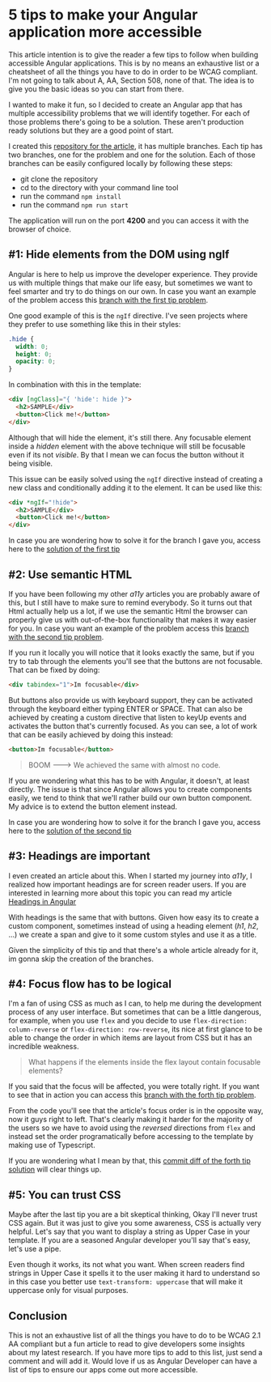 # 5 tips to make your Angular application more accessible

This article intention is to give the reader a few tips to follow when building accessible Angular applications. This is by no means an exhaustive list or a cheatsheet of all the things you have to do in order to be WCAG compliant. I'm not going to talk about A, AA, Section 508, none of that. The idea is to give you the basic ideas so you can start from there.

I wanted to make it fun, so I decided to create an Angular app that has multiple accessibility problems that we will identify together. For each of those problems there's going to be a solution. These aren't production ready solutions but they are a good point of start.

I created this [repository for the article](https://github.com/danmt/angular-a11y), it has multiple branches. Each tip has two branches, one for the problem and one for the solution. Each of those branches can be easily configured locally by following these steps:

- git clone the repository
- cd to the directory with your command line tool
- run the command `npm install`
- run the command `npm run start`

The application will run on the port **4200** and you can access it with the browser of choice.

## #1: Hide elements from the DOM using ngIf

Angular is here to help us improve the developer experience. They provide us with multiple things that make our life easy, but sometimes we want to feel smarter and try to do things on our own. In case you want an example of the problem access this [branch with the first tip problem](https://github.com/danmt/angular-a11y/blob/tip-1-problem/src/app/home/home.component.html).

One good example of this is the `ngIf` directive. I've seen projects where they prefer to use something like this in their styles:

```css
.hide {
  width: 0;
  height: 0;
  opacity: 0;
}
```

In combination with this in the template:

```html
<div [ngClass]="{ 'hide': hide }">
  <h2>SAMPLE</div>
  <button>Click me!</button>
</div>
```

Although that will hide the element, it's still there. Any focusable element inside a _hidden_ element with the above technique will still be focusable even if its not _visible_. By that I mean we can focus the button without it being visible.

This issue can be easily solved using the `ngIf` directive instead of creating a new class and conditionally adding it to the element. It can be used like this:

```html
<div *ngIf="!hide">
  <h2>SAMPLE</div>
  <button>Click me!</button>
</div>
```

In case you are wondering how to solve it for the branch I gave you, access here to the [solution of the first tip](https://github.com/danmt/angular-a11y/blob/tip-1-solution/src/app/home/home.component.html)

## #2: Use semantic HTML

If you have been following my other _a11y_ articles you are probably aware of this, but I still have to make sure to remind everybody. So it turns out that Html actually help us a lot, if we use the semantic Html the browser can properly give us with out-of-the-box functionality that makes it way easier for you. In case you want an example of the problem access this [branch with the second tip problem](https://github.com/danmt/angular-a11y/blob/tip-2-problem/src/app/shared/components/button/button.component.html).

If you run it locally you will notice that it looks exactly the same, but if you try to tab through the elements you'll see that the buttons are not focusable. That can be fixed by doing:

```html
<div tabindex="1">Im focusable</div>
```

But buttons also provide us with keyboard support, they can be activated through the keyboard either typing ENTER or SPACE. That can also be achieved by creating a custom directive that listen to keyUp events and activates the button that's currently focused. As you can see, a lot of work that can be easily achieved by doing this instead:

```html
<button>Im focusable</button>
```

> BOOM ---> We achieved the same with almost no code.

If you are wondering what this has to be with Angular, it doesn't, at least directly. The issue is that since Angular allows you to create components easily, we tend to think that we'll rather build our own button component. My advice is to extend the button element instead.

In case you are wondering how to solve it for the branch I gave you, access here to the [solution of the second tip](https://github.com/danmt/angular-a11y/blob/tip-2-solution/src/app/shared/components/button/button.component.html)

## #3: Headings are important

I even created an article about this. When I started my journey into _a11y_, I realized how important headings are for screen reader users. If you are interested in learning more about this topic you can read my article [Headings in Angular](https://dev.to/thisdotmedia/make-it-accessible-headings-in-angular-16b6)

With headings is the same that with buttons. Given how easy its to create a custom component, sometimes instead of using a heading element (_h1_, _h2_, ...) we create a span and give to it some custom styles and use it as a title.

Given the simplicity of this tip and that there's a whole article already for it, im gonna skip the creation of the branches.

## #4: Focus flow has to be logical

I'm a fan of using CSS as much as I can, to help me during the development process of any user interface. But sometimes that can be a little dangerous, for example, when you use `flex` and you decide to use `flex-direction: column-reverse` or `flex-direction: row-reverse`, its nice at first glance to be able to change the order in which items are layout from CSS but it has an incredible weakness.

> What happens if the elements inside the flex layout contain focusable elements?

If you said that the focus will be affected, you were totally right. If you want to see that in action you can access this [branch with the forth tip problem](https://github.com/danmt/angular-a11y/tree/tip-4-problem/src/app).

From the code you'll see that the article's focus order is in the opposite way, now it guys right to left. That's clearly making it harder for the majority of the users so we have to avoid using the _reversed_ directions from `flex` and instead set the order programatically before accessing to the template by making use of Typescript.

If you are wondering what I mean by that, this [commit diff of the forth tip solution](https://github.com/danmt/angular-a11y/commit/e6916d96fcb8b78e785a657b194e86edb1b5ae81) will clear things up.

## #5: You can trust CSS

Maybe after the last tip you are a bit skeptical thinking, Okay I'll never trust CSS again. But it was just to give you some awareness, CSS is actually very helpful. Let's say that you want to display a string as Upper Case in your template. If you are a seasoned Angular developer you'll say that's easy, let's use a pipe.

Even though it works, its not what you want. When screen readers find strings in Upper Case it spells it to the user making it hard to understand so in this case you better use `text-transform: uppercase` that will make it uppercase only for visual purposes.

## Conclusion

This is not an exhaustive list of all the things you have to do to be WCAG 2.1 AA compliant but a fun article to read to give developers some insights about my latest research. If you have more tips to add to this list, just send a comment and will add it. Would love if us as Angular Developer can have a list of tips to ensure our apps come out more accessible.
